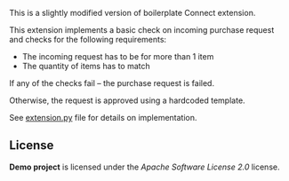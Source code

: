 This is a slightly modified version of boilerplate Connect extension.

This extension implements a basic check on incoming purchase request and checks for the following requirements:

* The incoming request has to be for more than 1 item
* The quantity of items has to match

If any of the checks fail – the purchase request is failed.

Otherwise, the request is approved using a hardcoded template.

See [extension.py](connect_ext/extension.py) file for details on implementation.

## License

**Demo project** is licensed under the *Apache Software License 2.0* license.

